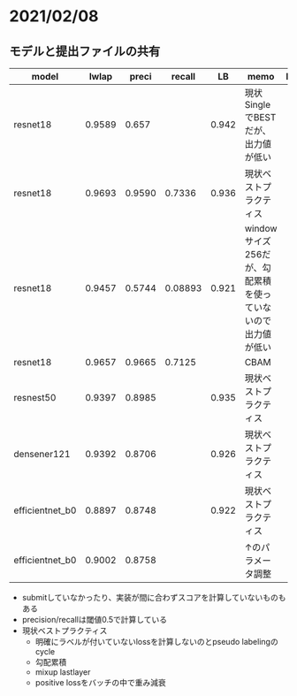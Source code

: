 # 2021/02/08

## モデルと提出ファイルの共有



|model|lwlap|preci|recall|LB|memo|Drive|
|--|--|--|--|--|--|--|
|resnet18|0.9589|0.657||0.942|現状SingleでBESTだが、出力値が低い||
|resnet18|0.9693|0.9590|0.7336|0.936|現状ベストプラクティス||
|resnet18|0.9457|0.5744|0.08893|0.921|windowサイズ256だが、勾配累積を使っていないので出力値が低い||
|resnet18|0.9657|0.9665|0.7125||CBAM||
|resnest50|0.9397|0.8985||0.935|現状ベストプラクティス||
|densener121|0.9392|0.8706||0.926|現状ベストプラクティス||
|efficientnet_b0|0.8897|0.8748||0.922|現状ベストプラクティス||
|efficientnet_b0|0.9002|0.8758|||↑のパラメータ調整||

- submitしていなかったり、実装が間に合わずスコアを計算していないものもある
- precision/recallは閾値0.5で計算している
- 現状ベストプラクティス
  - 明確にラベルが付いていないlossを計算しないのとpseudo labelingのcycle
  - 勾配累積
  - mixup lastlayer
  - positive lossをバッチの中で重み減衰
